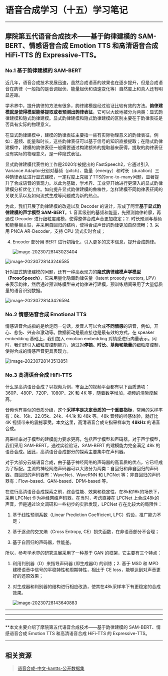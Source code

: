 # 语音合成学习（十五）学习笔记

---

## 摩院第五代语音合成技术——基于韵律建模的 SAM-BERT、情感语音合成 Emotion TTS 和高清语音合成 HiFi-TTS 的 Expressive-TTS。



### No.1 基于韵律建模的 SAM-BERT 

近几年，语音合成技术发展迅速，虽然合成语音的效果也在逐步提升，但是合成语音在韵律（一般指的是音调起伏、能量起伏和语速变化等）自然度上和真人还有明显差距。

学术界中，提升韵律的方法有很多，韵律建模是经过验证比较有效的方法。**韵律建模就是使得模型能够提取或者预测出韵律表征**，它可以大致地被分为两类：显式韵律建模和隐式韵律建模。显式韵律建模和隐式韵律建模的区别主要在于韵律表征是否具有实际的物理意义。

在显式韵律建模中，建模的韵律表征主要指一些有实际物理意义的韵律表征，例如：基频、能量和时长，这些韵律表征可以基于信号的知识直接提取；在隐式韵律建模中，建模的韵律表征一般需要通过构建额外的提取器来获得，提取的韵律表征没有实际的物理意义，是一种隐式表征。



显式韵律建模代表性的工作是2020年被提出的 FastSpeech2，它通过引入Variance Adaptor分别对基频（pitch）、能量（energy）和时长（duration）三种韵律表征进行显式建模，一定程度上克服了TTS的one-to-many问题，显著提升了合成语音的表现力。以此为基础，学术界、工业界开始进行更深入的显式韵律建模分析优化工作。如何提升显式韵律建模的鲁棒性，怎样建模不同韵律表征间的关联关系以及如何流式生成等问题成为新的热点。



为此，我们开展了韵律建模的改造以及 Decoder 的设计，形成了阿里**基于显式韵律建模的声学模型 SAM-BERT**。1. 音素级别的基频和能量，先预测韵律轮廓，再通过 Decoder 进行细粒度建模，使得整体合成声音更加稳定；2. 时长预测与基频和能量相关联，并采用自回归的结构，使得合成声音的韵律更加自然流畅；3. 采用 PNCA AR-Decoder，支持 CPU 流式实时合成；

4. Encoder 部分用 BERT 进行初始化，引入更多的文本信息，提升合成韵律。

   ![image-20230728143023404](/Users/wangwenlin/Desktop/img/01-ecoder.png)

![image-20230728143246585](/Users/wangwenlin/Desktop/img/02-speaker.png)

针对显式韵律建模的问题，还有一种高表现力的**隐式韵律建模声学模型（ProsoSpeech）**，它采用量化隐藏韵律矢量（latent prosody vectors, LPV）来表示韵律，然后通过预训练模型来对韵律进行建模，预训练期间采用了大量低质量的语音识别数据。

![image-20230728143426594](/Users/wangwenlin/Desktop/img/03-lpv.png)

### No.2 情感语音合成 Emotional TTS 

情感语音合成指的是给定同一句话，发音人可以合成**不同情感**的语音，例如，开心、悲伤、兴奋和激动等。数据驱动是最直接也是最有效的方式，在 speaker embedding 基础上，我们加入 emotion embedding 对情感进行向量表示。同时，我们还引入细粒度控制能力，通过对**停顿、时长、基频和能量**的细粒度控制，使得合成的情感声音更具表现力。

![image-20230728143513851](/Users/wangwenlin/Desktop/img/05-emtts.png)

### No.3 高清语音合成 HiFi-TTS 

什么是高清语音合成？以视频为例，市面上的视频平台都有以下画质选项：360P、480P、720P、1080P、2K 和 4K 等，随着数字增加，视频的清晰度越高。

音频也有类似的音质分级，这个**采样率是决定音质的一个重要指标**，常用的采样率有：8k、16k、22.05k、24k、44.1k 和 48k 等。48k 音频的听感体验，就好比 4K 视频带来的震撼享受。本文这里，高清语音合成专指采样率为 **48kHz** 的语音合成。

高采样率对于模型的建模能力要求更高，包括声学模型和声码器。对于声学模型，我们采用 SAM-BERT，通过实验验证，SAM-BERT 的建模能力完全满足 48k 的语音合成。因此，高清语音合成部分的探索主要集中在声码器。

对于大部分云端语音合成，由于基于神经网络的声码器的高音质的优点，它已经成为了标配。主流的神经网络声码器可以大致分为两类：自回归和非自回归的声码器。自回归的声码器有：WaveNet、WaveRNN 和 LPCNet 等；非自回归的声码器有：Flow-based、GAN-based、DPM-based 等。

在进行高清语音合成探索之前，综合性能、效果和稳定性，在8k和16k的场景下，采用 LPCNet 作为神经网络声码器。在当时，考虑直接在 LPCNet 上合成48k的声音，但是通过论文调研和一些初步的实验发现，LPCNet 存在比较大的局限性：

1. 基于线性预测系数（Linear Prediction Coefficient, LPC）假设，推广能力不足；

2. 基于逐点的交叉熵（Cross Entropy, CE）损失函数，在非语音部分不合理；

3. 基于自回归的声码器，性能差。

所以，参考学术界的研究进展采用了一种基于 GAN 的框架，它主要有三个特点：

1. 利用判别器（D）来指导声码器 (即生成器G) 的训练；2. 基于 MSD 和 MPD 建模语音中信号的平稳特性和周期特性，相比于 CE loss，能够达到对声音更好的还原效果；

3. 对生成器和判别器的结构进行相应改造，使其在48k采样率下有更稳定的合成效果。

   ![image-20230728143640883](/Users/wangwenlin/Desktop/img/06-hifi.png)

---



---





---

**本文主要介绍了摩院第五代语音合成技术——基于韵律建模的 SAM-BERT、情感语音合成 Emotion TTS 和高清语音合成 HiFi-TTS 的 Expressive-TTS。

---

## 相关资源

> [语音合成-中文-kantts-公开数据集](https://modelscope.cn/datasets/speech_tts/speech_kantts_opendata/summary)

